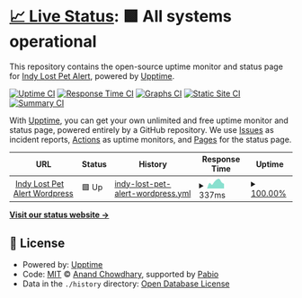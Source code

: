 # [📈 Live Status](https://indylostpetalert.github.io/uptime): <!--live status--> **🟩 All systems operational**

This repository contains the open-source uptime monitor and status page for [Indy Lost Pet Alert](https://www.indylostpetalert.com), powered by [Upptime](https://github.com/upptime/upptime).

[![Uptime CI](https://github.com/indylostpetalert/uptime/workflows/Uptime%20CI/badge.svg)](https://github.com/indylostpetalert/uptime/actions?query=workflow%3A%22Uptime+CI%22)
[![Response Time CI](https://github.com/indylostpetalert/uptime/workflows/Response%20Time%20CI/badge.svg)](https://github.com/indylostpetalert/uptime/actions?query=workflow%3A%22Response+Time+CI%22)
[![Graphs CI](https://github.com/indylostpetalert/uptime/workflows/Graphs%20CI/badge.svg)](https://github.com/indylostpetalert/uptime/actions?query=workflow%3A%22Graphs+CI%22)
[![Static Site CI](https://github.com/indylostpetalert/uptime/workflows/Static%20Site%20CI/badge.svg)](https://github.com/indylostpetalert/uptime/actions?query=workflow%3A%22Static+Site+CI%22)
[![Summary CI](https://github.com/indylostpetalert/uptime/workflows/Summary%20CI/badge.svg)](https://github.com/indylostpetalert/uptime/actions?query=workflow%3A%22Summary+CI%22)

With [Upptime](https://upptime.js.org), you can get your own unlimited and free uptime monitor and status page, powered entirely by a GitHub repository. We use [Issues](https://github.com/indylostpetalert/uptime/issues) as incident reports, [Actions](https://github.com/indylostpetalert/uptime/actions) as uptime monitors, and [Pages](https://indylostpetalert.github.io/uptime) for the status page.

<!--start: status pages-->
<!-- This summary is generated by Upptime (https://github.com/upptime/upptime) -->
<!-- Do not edit this manually, your changes will be overwritten -->
<!-- prettier-ignore -->
| URL | Status | History | Response Time | Uptime |
| --- | ------ | ------- | ------------- | ------ |
| <img alt="" src="https://icons.duckduckgo.com/ip3/www.indylostpetalert.com.ico" height="13"> [Indy Lost Pet Alert Wordpress](https://www.indylostpetalert.com) | 🟩 Up | [indy-lost-pet-alert-wordpress.yml](https://github.com/indylostpetalert/uptime/commits/HEAD/history/indy-lost-pet-alert-wordpress.yml) | <details><summary><img alt="Response time graph" src="./graphs/indy-lost-pet-alert-wordpress/response-time-week.png" height="20"> 337ms</summary><br><a href="https://indylostpetalert.github.io/uptime/history/indy-lost-pet-alert-wordpress"><img alt="Response time 486" src="https://img.shields.io/endpoint?url=https%3A%2F%2Fraw.githubusercontent.com%2Findylostpetalert%2Fuptime%2FHEAD%2Fapi%2Findy-lost-pet-alert-wordpress%2Fresponse-time.json"></a><br><a href="https://indylostpetalert.github.io/uptime/history/indy-lost-pet-alert-wordpress"><img alt="24-hour response time 238" src="https://img.shields.io/endpoint?url=https%3A%2F%2Fraw.githubusercontent.com%2Findylostpetalert%2Fuptime%2FHEAD%2Fapi%2Findy-lost-pet-alert-wordpress%2Fresponse-time-day.json"></a><br><a href="https://indylostpetalert.github.io/uptime/history/indy-lost-pet-alert-wordpress"><img alt="7-day response time 337" src="https://img.shields.io/endpoint?url=https%3A%2F%2Fraw.githubusercontent.com%2Findylostpetalert%2Fuptime%2FHEAD%2Fapi%2Findy-lost-pet-alert-wordpress%2Fresponse-time-week.json"></a><br><a href="https://indylostpetalert.github.io/uptime/history/indy-lost-pet-alert-wordpress"><img alt="30-day response time 473" src="https://img.shields.io/endpoint?url=https%3A%2F%2Fraw.githubusercontent.com%2Findylostpetalert%2Fuptime%2FHEAD%2Fapi%2Findy-lost-pet-alert-wordpress%2Fresponse-time-month.json"></a><br><a href="https://indylostpetalert.github.io/uptime/history/indy-lost-pet-alert-wordpress"><img alt="1-year response time 486" src="https://img.shields.io/endpoint?url=https%3A%2F%2Fraw.githubusercontent.com%2Findylostpetalert%2Fuptime%2FHEAD%2Fapi%2Findy-lost-pet-alert-wordpress%2Fresponse-time-year.json"></a></details> | <details><summary><a href="https://indylostpetalert.github.io/uptime/history/indy-lost-pet-alert-wordpress">100.00%</a></summary><a href="https://indylostpetalert.github.io/uptime/history/indy-lost-pet-alert-wordpress"><img alt="All-time uptime 99.93%" src="https://img.shields.io/endpoint?url=https%3A%2F%2Fraw.githubusercontent.com%2Findylostpetalert%2Fuptime%2FHEAD%2Fapi%2Findy-lost-pet-alert-wordpress%2Fuptime.json"></a><br><a href="https://indylostpetalert.github.io/uptime/history/indy-lost-pet-alert-wordpress"><img alt="24-hour uptime 100.00%" src="https://img.shields.io/endpoint?url=https%3A%2F%2Fraw.githubusercontent.com%2Findylostpetalert%2Fuptime%2FHEAD%2Fapi%2Findy-lost-pet-alert-wordpress%2Fuptime-day.json"></a><br><a href="https://indylostpetalert.github.io/uptime/history/indy-lost-pet-alert-wordpress"><img alt="7-day uptime 100.00%" src="https://img.shields.io/endpoint?url=https%3A%2F%2Fraw.githubusercontent.com%2Findylostpetalert%2Fuptime%2FHEAD%2Fapi%2Findy-lost-pet-alert-wordpress%2Fuptime-week.json"></a><br><a href="https://indylostpetalert.github.io/uptime/history/indy-lost-pet-alert-wordpress"><img alt="30-day uptime 100.00%" src="https://img.shields.io/endpoint?url=https%3A%2F%2Fraw.githubusercontent.com%2Findylostpetalert%2Fuptime%2FHEAD%2Fapi%2Findy-lost-pet-alert-wordpress%2Fuptime-month.json"></a><br><a href="https://indylostpetalert.github.io/uptime/history/indy-lost-pet-alert-wordpress"><img alt="1-year uptime 99.93%" src="https://img.shields.io/endpoint?url=https%3A%2F%2Fraw.githubusercontent.com%2Findylostpetalert%2Fuptime%2FHEAD%2Fapi%2Findy-lost-pet-alert-wordpress%2Fuptime-year.json"></a></details>

<!--end: status pages-->

[**Visit our status website →**](https://indylostpetalert.github.io/uptime)

## 📄 License

- Powered by: [Upptime](https://github.com/upptime/upptime)
- Code: [MIT](./LICENSE) © [Anand Chowdhary](https://anandchowdhary.com), supported by [Pabio](https://pabio.com)
- Data in the `./history` directory: [Open Database License](https://opendatacommons.org/licenses/odbl/1-0/)
